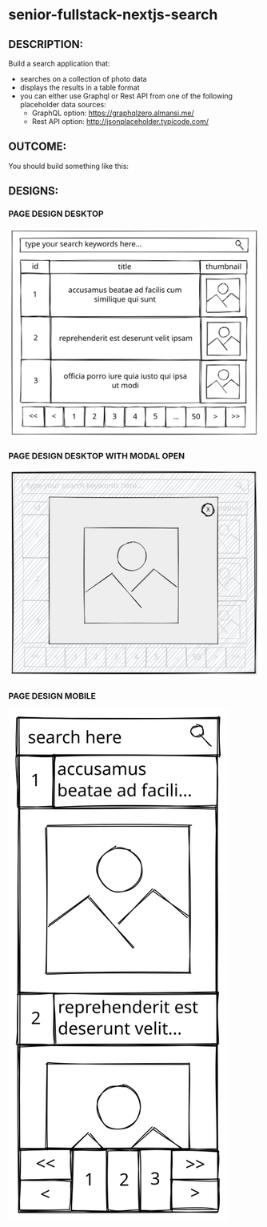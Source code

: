# senior-fullstack-nextjs-search

## DESCRIPTION:
Build a search application that:

- searches on a collection of photo data
- displays the results in a table format
- you can either use Graphql or Rest API from one of the following placeholder data sources:
  - GraphQL option: https://graphqlzero.almansi.me/
  - Rest API option: http://jsonplaceholder.typicode.com/


## OUTCOME:
You should build something like this:


## DESIGNS:

### PAGE DESIGN DESKTOP
![page design desktop view](./page_design_desktop.svg)

### PAGE DESIGN DESKTOP WITH MODAL OPEN
![page design desktop view with modal open](./page_design_desktop_modal.svg)

### PAGE DESIGN MOBILE
![page design mobile view](./page_design_mobile.svg)
